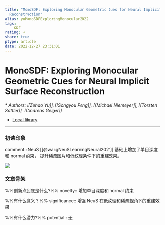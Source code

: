 ```yaml
---
title: "MonoSDF: Exploring Monocular Geometric Cues for Neural Implicit Surface
  Reconstruction"
alias: yuMonoSDFExploringMonocular2022
tags:
  - SDF
rating: ⭐
share: true
ptype: article
date: 2022-12-27 23:31:01
---
```



# MonoSDF: Exploring Monocular Geometric Cues for Neural Implicit Surface Reconstruction
<cite>* Authors: [[Zehao Yu]], [[Songyou Peng]], [[Michael Niemeyer]], [[Torsten Sattler]], [[Andreas Geiger]]</cite>


* [Local library](zotero://select/items/1_TZEV6ESM)

***

### 初读印象

comment:: NeuS [[@wangNeuSLearningNeural2021]]  基础上增加了单目深度和 normal 约束， 提升稀疏图片和低纹理条件下的重建效果。

![](https://markdown-imagebed.oss-cn-beijing.aliyuncs.com/imgs/202212271128734.png)

### 文章骨架
%%创新点到底是什么?%%
novelty:: 增加单目深度和 normal 约束

%%有什么意义？%%
significance:: 增强 NeuS 在低纹理和稀疏视角下的重建效果

%%有什么潜力?%% 
potential::  无







